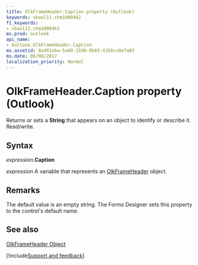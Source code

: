 ```yaml
---
title: OlkFrameHeader.Caption property (Outlook)
keywords: vbaol11.chm1000462
f1_keywords:
- vbaol11.chm1000462
ms.prod: outlook
api_name:
- Outlook.OlkFrameHeader.Caption
ms.assetid: 8a401eba-5a69-1590-0b83-4356cc0e7a03
ms.date: 06/08/2017
localization_priority: Normal
---
```



# OlkFrameHeader.Caption property (Outlook)

Returns or sets a  **String** that appears on an object to identify or describe it. Read/write.


## Syntax

_expression_.**Caption**

_expression_ A variable that represents an [OlkFrameHeader](Outlook.OlkFrameHeader.md) object.


## Remarks

The default value is an empty string. The Forms Designer sets this property to the control's default name. 


## See also


[OlkFrameHeader Object](Outlook.OlkFrameHeader.md)

[!include[Support and feedback](~/includes/feedback-boilerplate.md)]